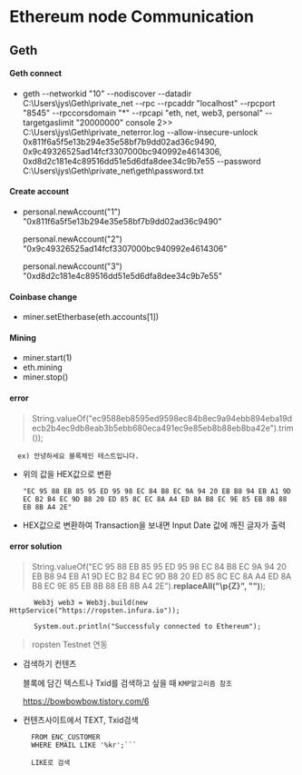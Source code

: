 # Ethereum node Communication

## Geth
#### Geth connect
- geth --networkid "10" --nodiscover --datadir C:\Users\jys\Geth\private_net --rpc --rpcaddr "localhost" --rpcport "8545" --rpccorsdomain "*" --rpcapi "eth, net, web3, personal" --targetgaslimit "20000000" console 2>> C:\Users\jys\Geth\private_neterror.log  --allow-insecure-unlock 0x811f6a5f5e13b294e35e58bf7b9dd02ad36c9490, 0x9c49326525ad14fcf3307000bc940992e4614306, 0xd8d2c181e4c89516dd51e5d6dfa8dee34c9b7e55 --password C:\Users\jys\Geth\private_net\geth\password.txt

#### Create account



-  personal.newAccount("1")
  "0x811f6a5f5e13b294e35e58bf7b9dd02ad36c9490"
  
   personal.newAccount("2")
  "0x9c49326525ad14fcf3307000bc940992e4614306"
  
   personal.newAccount("3")
  "0xd8d2c181e4c89516dd51e5d6dfa8dee34c9b7e55"
  
#### Coinbase change
- miner.setEtherbase(eth.accounts[1])

#### Mining
- miner.start(1)
- eth.mining 
- miner.stop()

#### error
 > String.valueOf("ec9588eb8595ed9598ec84b8ec9a94ebb894eba19decb2b4ec9db8eab3b5ebb680eca491ec9e85eb8b88eb8ba42e").trim()); 

      ex) 안녕하세요 블록체인 테스트입니다.      
- 위의 값을 HEX값으로 변환

  `"EC 95 88 EB 85 95 ED 95 98 EC 84 B8 EC 9A 94 20 EB B8 94 EB A1 9D EC B2 B4 EC 9D B8 20 ED 85 8C EC 8A A4 ED 8A B8 EC 9E 85 EB 8B 88 EB 8B A4 2E" `              

- HEX값으로 변환하여 Transaction을 보내면 Input Date 값에 깨진 글자가 출력

#### error solution
> String.valueOf("EC 95 88 EB 85 95 ED 95 98 EC 84 B8 EC 9A 94 20 EB B8 94 EB A1 9D EC B2 B4 EC 9D B8 20 ED 85 8C EC 8A A4 ED 8A B8 EC 9E 85 EB 8B 88 EB 8B A4 2E").**replaceAll("\\p{Z}", "")**);
  
```   
      Web3j web3 = Web3j.build(new HttpService("https://ropsten.infura.io"));
         
      System.out.println("Successfuly connected to Ethereum");
```

> ropsten Testnet 연동







- 검색하기 컨텐츠

  블록에 담긴 텍스트나 Txid를 검색하고 싶을 때 `KMP알고리즘 참조`
  
  https://bowbowbow.tistory.com/6
  
  
- 컨텐츠사이트에서 TEXT, Txid검색

  ```SELECT CUST_ID, CUST_NAME, EMAIL
    FROM ENC_CUSTOMER
    WHERE EMAIL LIKE '%kr';```
 
    LIKE로 검색  
